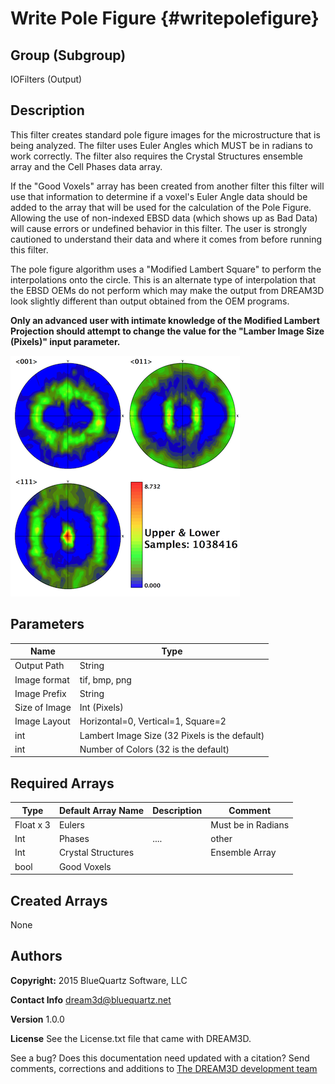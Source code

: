 Write Pole Figure {#writepolefigure}
=====

## Group (Subgroup) ##
IOFilters (Output)


## Description ##
This filter creates standard pole figure images for the microstructure that is being analyzed. The filter uses Euler Angles which MUST be in radians to work correctly. The filter also requires the Crystal Structures ensemble array and the Cell Phases data array.

If the "Good Voxels" array has been created from another filter this filter will use that information to determine if a voxel's Euler Angle data should be added to the array that will be used for the calculation of the Pole Figure. Allowing the use of non-indexed EBSD data (which shows up as Bad Data) will cause errors or undefined behavior in this filter. The user is strongly cautioned to understand their data and where it comes from before running this filter.

The pole figure algorithm uses a "Modified Lambert Square" to perform the interpolations onto the circle. This is an alternate type of interpolation that the EBSD OEMs do not perform which may make the output from DREAM3D look slightly different than output obtained from the OEM programs.

**Only an advanced user with intimate knowledge of the Modified Lambert Projection should attempt to change the value for the "Lamber Image Size (Pixels)" input parameter.**

![Example Pole Figure using the Square Layout option](images/PoleFigure_Example.png)


## Parameters ##
| Name             | Type |
|------------------|------|
| Output Path | String |
| Image format | tif, bmp, png |  
| Image Prefix| String |  
| Size of Image | Int (Pixels) |
| Image Layout | Horizontal=0, Vertical=1, Square=2 |
| int  | Lambert Image Size  (32 Pixels is the default) |
| int  | Number of Colors  (32 is the default)|
 

## Required Arrays ##

| Type | Default Array Name | Description | Comment |
|------|--------------------|-------------|---------|
| Float x 3  | Eulers       |             | Must be in Radians   |  
| Int  | Phases             | ....        | other   |  
| Int | Crystal Structures  |             | Ensemble Array   |
| bool | Good Voxels 			|			   |                 |




## Created Arrays ##

None



## Authors ##

**Copyright:** 2015 BlueQuartz Software, LLC

**Contact Info** dream3d@bluequartz.net

**Version** 1.0.0

**License**  See the License.txt file that came with DREAM3D.



See a bug? Does this documentation need updated with a citation? Send comments, corrections and additions to [The DREAM3D development team](mailto:dream3d@bluequartz.net?subject=Documentation%20Correction)
